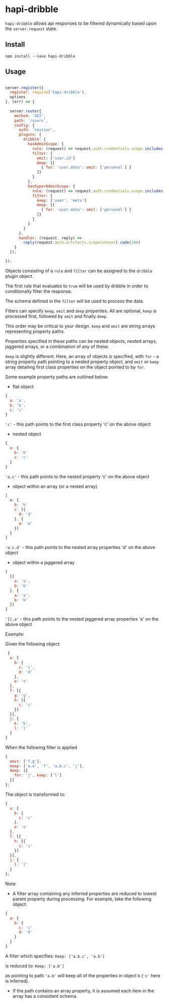 # hapi-dribble
`hapi-dribble` allows api responses to be filtered dynamically based upon the `server.request` state.

## Install
`npm install --save hapi-dribble`

## Usage
```javascript

server.register({
  register: require('hapi-dribble'),
  options
}, (err) => {
  
  server.route({
    method: 'GET',
    path: '/users',
    config: {
      auth: 'session',
      plugins: {
        dribble: {
          hasAdminScope: {
            rule: (request) => request.auth.credentials.scope.includes('admin')
            filter: {
              omit: ['user.id']
              deep: {[ 
                { for: 'user.data': omit: ['personal'] }
              ]}
            }
          },
          hasSuperAdminScope: {
            rule: (request) => request.auth.credentials.scope.includes('super-admin')
            filter: {
              keep: ['user', 'meta']
              deep: {[ 
                { for: 'user.data': omit: ['personal'] }
              ]}
            }
          }
        }
      },
      handler: (request, reply) =>
        reply(request.auth.artifacts.scopeContext).code(200)
    }
  });

});
```
Objects consisting of a `rule` and `filter` can be assigned to the `dribble` plugin object.

The first rule that evaluates to `true` will be used by dribble in order to conditionally filter the response. 

The schema defined in the `filter` will be used to process the data.


Filters can specify `keep`, `omit` and `deep` properties. All are optional, `keep` is processed first, followed by `omit` and finally `deep`.

This order may be critical to your design. `keep` and `omit` are string arrays representing property paths.

Properties specified in these paths can be nested objects, nested arrays, jaggered arrays, or a combination of any of these. 

`deep` is slightly different. Here, an array of objects is specified, with `for` - a string property path pointing to a nested property object, and
`omit` or `keep` array detailing first class properties on the object pointed to by `for`.


Some example property paths are outlined below:


- flat object
```javascript
{
  a: 'a',
  b: 'b',
  c: 'c' 
}
```
`'c'` - this path points to the first class property 'c' on the above object

- nested object
```javascript
{
  a: {
    b: 'b'
    c: 'c'
  }
}
```
`'a.c'` - this path points to the nested property 'c' on the above object

- object within an array (or a nested array)
```javascript
[
  a: {
    b: 'b'
    c: [{
      d: 'd' 
    }, {
      d: 'd'
    }]
  }
]
```
`'a.c.d'` - this path points to the nested array properties 'd' on the above object

- object within a jaggered array
```javascript
[
  [{
    a: 'a',
    b: 'b'
  }, {
    a: 'a',
    b: 'b'
  }]
]
```
`'[].a'` - this path points to the nested jaggered array properties 'a' on the above object


Example:


Given the following object:
```javascript
 {
  a: {
    b: {
      c: 'c',
      d: 'd'
    },
    e: 'e'
  },
  f: [{
    g: 'g',
    h: [{
      i: 'i'
    }]
  }],
  j: {
    k: 'k',
    l: 'l'
  }
}
```
When the following filter is applied
```javascript
{
  omit: ['f.g'],
  keep: ['a.e', 'f', 'a.b.c', 'j'],
  deep: [{
    for: 'j', keep: ['l']
  }]
};
```
The object is transformed to:
```javascript
{
  a: {
    b: {
      c: 'c'
    },
    e: 'e'
  },
  f: [{
    h: [{
      i: 'i'
    }]
  }],
  j: {
    l: 'l'
  }
};
```

Note: 
- A filter array containing any inferred properties are reduced to lowest parent property during processing. For example, take the following object:
```javascript
{
  a: {
    b: {
      c: 'c'
      d: 'd'
    }
  }
}
```
A filter which specifies: `Keep: ['a.b.c', 'a.b']`

is reduced to: `Keep: ['a.b']`

as pointing to path `'a.b'` will keep all of the properties in object `b` (`'c'` here is inferred).

- If the path contains an array property, it is assumed each item in the array has a consistent schema.